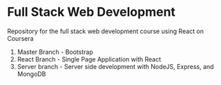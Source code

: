 # Full Stack Web Development
Repository for the full stack web development course using React on Coursera
1. Master Branch - Bootstrap
2. React Branch - Single Page Application with React
3. Server branch - Server side development with NodeJS, Express, and MongoDB
